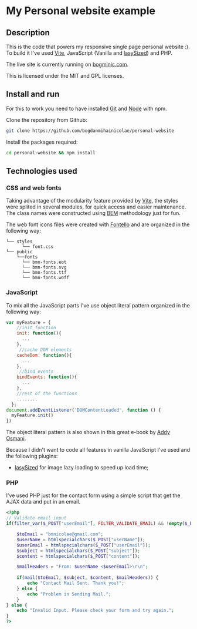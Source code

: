 # My Personal website example

## Description


This is the code that powers my responsive single page personal website :). To build it I've used [Vite](https://vitejs.dev/), JavaScript (Vanilla and [lasySized](https://github.com/aFarkas/lazysizes)) and PHP.

The live site is currently running on [bogminic.com](https://bogminic.com).

This is licensed under the MIT and GPL licenses.

## Install and run

For this to work you need to have installed [Git](https://git-scm.com/) and [Node](nodejs.org) with npm.

Clone the repository from Github:

```sh
git clone https://github.com/bogdanmihainicolae/personal-website
```
Install the packages required:

```sh
cd personal-website && npm install
```


## Technologies used

### CSS and web fonts
Taking advantage of the modularity feature provided by [Vite](https://vitejs.dev/), the styles were splited in several modules, for quick access and easier maintenance. The class names were constructed using [BEM](https://en.bem.info) methodology just for fun. 

The web font icons files were created with [Fontello](http://fontello.com) and are organized in the following way:
```
└── styles
      └── font.css
└── public
    └──fonts
      └── bmn-fonts.eot
      └── bmn-fonts.svg
      └── bmn-fonts.ttf
      └── bmn-fonts.woff
```
### JavaScript
To mix all the JavaScript parts I've use object literal pattern organized in the following way:

```js
var myFeature = {
    //init function
    init: function(){
      ...
    },
     //cache DOM elements
    cacheDom: function(){
      ...
    },
     //bind events
    bindEvents: function(){
      ...
    },
    //rest of the functions
    ........
  };
document.addEventListener('DOMContentLoaded', function () {
  myFeature.init()
})

```
The object literal pattern is also shown in this great e-book by [Addy Osmani](https://addyosmani.com/resources/essentialjsdesignpatterns/book/#modulepatternjavascript).  

Because I didn't want to code all features in vanilla JavaScript I've used and the following plugins:
- [lasySized](https://github.com/aFarkas/lazysizes) for image lazy loading to speed up load time;


### PHP
I've used PHP just for the contact form using a simple script that get the AJAX data and put in an email.  
```php
<?php
// Validate email input
if(filter_var($_POST["userEmail"], FILTER_VALIDATE_EMAIL) && !empty($_POST["userName"]) && !empty($_POST["subject"]) && !empty($_POST["content"])) {

    $toEmail = "bmnicolae@gmail.com";
    $userName = htmlspecialchars($_POST["userName"]);
    $userEmail = htmlspecialchars($_POST["userEmail"]);
    $subject = htmlspecialchars($_POST["subject"]);
    $content = htmlspecialchars($_POST["content"]);

    $mailHeaders = "From: $userName <$userEmail>\r\n";
    
    if(mail($toEmail, $subject, $content, $mailHeaders)) {
        echo "Contact Mail Sent. Thank you!";
    } else {
        echo "Problem in Sending Mail.";
    }
} else {
    echo "Invalid Input. Please check your form and try again.";
}
?>
```
